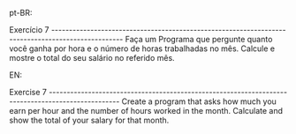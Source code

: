 pt-BR:

Exercício 7 --------------------------------------------------------------------------------------------------
Faça um Programa que pergunte quanto você ganha por hora e o número de horas trabalhadas
no mês. Calcule e mostre o total do seu salário no referido mês.

EN:

Exercise 7 --------------------------------------------------------------------------------------------------
Create a program that asks how much you earn per hour and the number of hours worked in the month. Calculate and show the total of your salary for that month.
